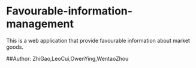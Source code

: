 # Favourable-information-management
   This is a web application that provide favourable information about market goods.


##Author: ZhiGao,LeoCui,OwenYing,WentaoZhou
